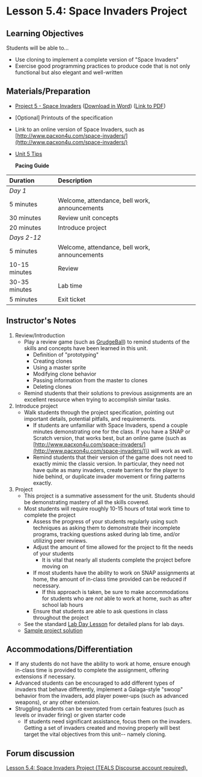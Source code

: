 # Lesson 5.4: Space Invaders Project

## Learning Objectives

Students will be able to...

* Use cloning to implement a complete version of "Space Invaders"
* Exercise good programming practices to produce code that is not only functional but also elegant and well-written

## Materials/Preparation

* [Project 5 - Space Invaders](project_5.md) \([Download in Word](https://github.com/TEALSK12/introduction-to-computer-science/raw/master/Projects/Projects%20Word/Project%205%20Space%20Invaders.docx)\) \([Link to PDF](https://github.com/TEALSK12/introduction-to-computer-science/raw/master/Projects/Projects%20PDF/Project%205%20Space%20Invaders.pdf)\)
* \[Optional\] Printouts of the specification
* Link to an online version of Space Invaders, such as [http://www.pacxon4u.com/space-invaders/](http://www.pacxon4u.com/space-invaders/)
* [Unit 5 Tips](https://github.com/TEALSK12/introduction-to-computer-science/tree/1b0bf53d1227fa78fa4316e79dd49375fd1c622d/unit_5_tips.md)

  **Pacing Guide**

| Duration | Description |
| :--- | :--- |
| _Day 1_ |  |
| 5 minutes | Welcome, attendance, bell work, announcements |
| 30 minutes | Review unit concepts |
| 20 minutes | Introduce project |
| _Days 2-12_ |  |
| 5 minutes | Welcome, attendance, bell work, announcements |
| 10-15 minutes | Review |
| 30-35 minutes | Lab time |
| 5 minutes | Exit ticket |

## Instructor's Notes

1. Review/Introduction
   * Play a review game \(such as [GrudgeBall](http://toengagethemall.blogspot.com/2013/02/grudgeball-review-game-where-kids-attack.html)\) to remind students of the skills and concepts have been learned in this unit.
     * Definition of "prototyping"
     * Creating clones
     * Using a master sprite
     * Modifying clone behavior
     * Passing information from the master to clones
     * Deleting clones
   * Remind students that their solutions to previous assignments are an excellent resource when trying to accomplish similar tasks.
2. Introduce project
   * Walk students through the project specification, pointing out important details, potential pitfalls, and requirements.
     * If students are unfamiliar with Space Invaders, spend a couple minutes demonstrating one for the class.  If you have a SNAP or Scratch version, that works best, but an online game \(such as [http://www.pacxon4u.com/space-invaders/](http://www.pacxon4u.com/space-invaders/)\) will work as well.
     * Remind students that their version of the game does not need to exactly mimic the classic version.  In particular, they need not have quite as many invaders, create barriers for the player to hide behind, or duplicate invader movement or firing patterns exactly.
3. Project
   * This project is a summative assessment for the unit.  Students should be demonstrating mastery of all the skills covered.
   * Most students will require roughly 10-15 hours of total work time to complete the project
     * Assess the progress of your students regularly using such techniques as asking them to demonstrate their incomplete programs, tracking questions asked during lab time, and/or utilizing peer reviews.
     * Adjust the amount of time allowed for the project to fit the needs of your students
       * It is vital that nearly all students complete the project before moving on
     * If most students have the ability to work on SNAP assignments at home, the amount of in-class time provided can be reduced if necessary.
       * If this approach is taken, be sure to make accommodations for students who are _not_ able to work at home, such as after school lab hours
     * Ensure that students are able to ask questions in class throughout the project
   * See the standard [Lab Day Lesson](../../lab_day_lesson.md) for detailed plans for lab days.
   * [Sample project solution](https://github.com/TEALSK12/introduction-to-computer-science-instructor/blob/master/curriculum/Sample%20Project%20Solutions.md)

## Accommodations/Differentiation

* If any students do not have the ability to work at home, ensure enough in-class time is provided to complete the assignment, offering extensions if necessary.
* Advanced students can be encouraged to add different types of invaders that behave differently, implement a Galaga-style "swoop" behavior from the invaders, add player power-ups \(such as advanced weapons\), or any other extension.
* Struggling students can be exempted from certain features \(such as levels or invader firing\) or given starter code
  * If students need significant assistance, focus them on the invaders.  Getting a set of invaders created and moving properly will best target the vital objectives from this unit-- namely cloning.

## Forum discussion

 [Lesson 5.4: Space Invaders Project \(TEALS Discourse account required\).](http://forums.tealsk12.org/c/intro-unit-5-cloning/lesson-5-4-space-invaders-project)

